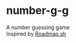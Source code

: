 # number-g-g
A number guessing game
<br>
Inspired by [Roadmap.sh](https://roadmap.sh/projects/number-guessing-game)
